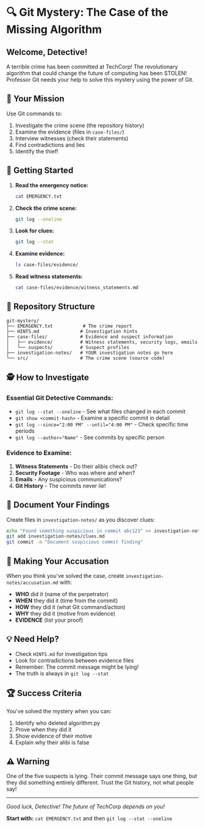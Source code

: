 # 🔍 Git Mystery: The Case of the Missing Algorithm

## Welcome, Detective!

A terrible crime has been committed at TechCorp! The revolutionary algorithm that could change the future of computing has been STOLEN! Professor Git needs your help to solve this mystery using the power of Git.

## 🎯 Your Mission

Use Git commands to:
1. Investigate the crime scene (the repository history)
2. Examine the evidence (files in `case-files/`)
3. Interview witnesses (check their statements)
4. Find contradictions and lies
5. Identify the thief!

## 🚀 Getting Started

1. **Read the emergency notice:**
   ```bash
   cat EMERGENCY.txt
   ```

2. **Check the crime scene:**
   ```bash
   git log --oneline
   ```

3. **Look for clues:**
   ```bash
   git log --stat
   ```

4. **Examine evidence:**
   ```bash
   ls case-files/evidence/
   ```

5. **Read witness statements:**
   ```bash
   cat case-files/evidence/witness_statements.md
   ```

## 📁 Repository Structure

```
git-mystery/
├── EMERGENCY.txt           # The crime report
├── HINTS.md               # Investigation hints
├── case-files/            # Evidence and suspect information
│   ├── evidence/          # Witness statements, security logs, emails
│   └── suspects/          # Suspect profiles
├── investigation-notes/   # YOUR investigation notes go here
└── src/                   # The crime scene (source code)
```

## 🕵️ How to Investigate

### Essential Git Detective Commands:
- `git log --stat --oneline` - See what files changed in each commit
- `git show <commit-hash>` - Examine a specific commit in detail
- `git log --since="2:00 PM" --until="4:00 PM"` - Check specific time periods
- `git log --author="Name"` - See commits by specific person

### Evidence to Examine:
1. **Witness Statements** - Do their alibis check out?
2. **Security Footage** - Who was where and when?
3. **Emails** - Any suspicious communications?
4. **Git History** - The commits never lie!

## 📝 Document Your Findings

Create files in `investigation-notes/` as you discover clues:
```bash
echo "Found something suspicious in commit abc123" >> investigation-notes/clues.md
git add investigation-notes/clues.md
git commit -m "Document suspicious commit finding"
```

## 🎯 Making Your Accusation

When you think you've solved the case, create `investigation-notes/accusation.md` with:
- **WHO** did it (name of the perpetrator)
- **WHEN** they did it (time from the commit)
- **HOW** they did it (what Git command/action)
- **WHY** they did it (motive from evidence)
- **EVIDENCE** (list your proof)

## 💡 Need Help?

- Check `HINTS.md` for investigation tips
- Look for contradictions between evidence files
- Remember: The commit message might be lying!
- The truth is always in `git log --stat`

## 🏆 Success Criteria

You've solved the mystery when you can:
1. Identify who deleted algorithm.py
2. Prove when they did it
3. Show evidence of their motive
4. Explain why their alibi is false

## ⚠️ Warning

One of the five suspects is lying. Their commit message says one thing, but they did something entirely different. Trust the Git history, not what people say!

---

*Good luck, Detective! The future of TechCorp depends on you!*

**Start with:** `cat EMERGENCY.txt` and then `git log --stat --oneline`